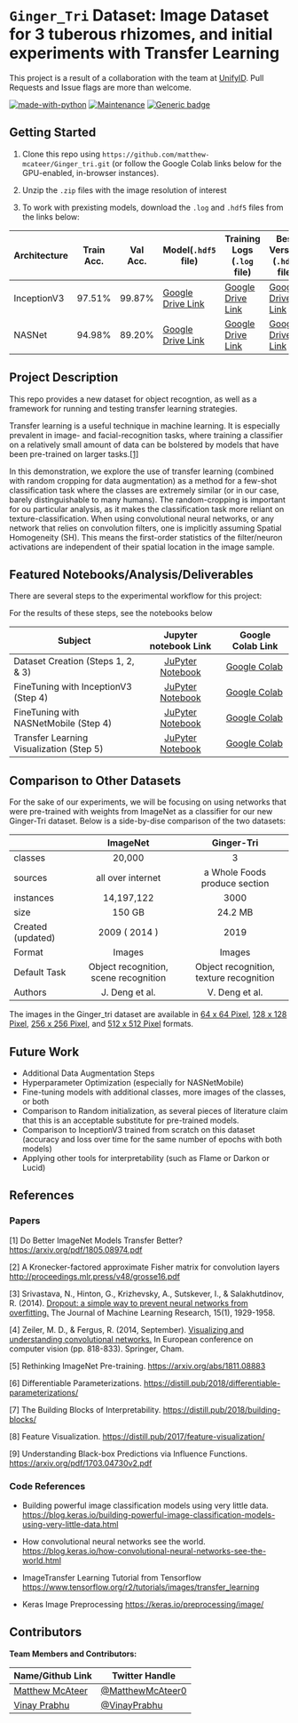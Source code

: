 # `Ginger_Tri` Dataset: Image Dataset for 3 tuberous rhizomes, and initial experiments with Transfer Learning
This project is a result of a collaboration with the team at [UnifyID](https://unify.id/). Pull Requests and Issue flags are more than welcome.

[![made-with-python](https://img.shields.io/badge/Made%20with-Python-1f425f.svg)](https://www.python.org/) [![Maintenance](https://img.shields.io/badge/Maintained%3F-yes-green.svg)](https://GitHub.com/Naereen/StrapDown.js/graphs/commit-activity) [![Generic badge](https://img.shields.io/badge/Status-Active-<COLOR>.svg)](https://shields.io/)

## Getting Started

1. Clone this repo using `https://github.com/matthew-mcateer/Ginger_tri.git` (or follow the Google Colab links below for the GPU-enabled, in-browser instances).
2. Unzip the `.zip` files with the image resolution of interest
    
3. To work with prexisting models, download the `.log` and `.hdf5` files from the links below: 

| Architecture 	| Train Acc. 	| Val Acc. 	| Model(`.hdf5` file)   	| Training Logs (`.log` file) 	| Best Version (`.hdf5` file) 	|
|--------------	|------------	|----------	|-----------------------	|-----------------------------	|-----------------------------	|
| InceptionV3  	| 97.51%      	| 99.87%    	| [Google Drive Link](https://drive.google.com/file/d/11PwyV7bgFE16rE1HsUCHbMqfdBRgg3PI/view?usp=sharing) 	| [Google Drive Link](https://drive.google.com/file/d/1EBekmHQRahzoFv3xE-pInhts0XvwIG1L/view?usp=sharing)       	| [Google Drive Link](https://drive.google.com/file/d/101YsYoOqhF7DHqfQUHJ9lqMFjZr8vVuA/view?usp=sharing)       	|
| NASNet       	| 94.98%      	| 89.20%    	| [Google Drive Link](https://drive.google.com/file/d/1NUVRCgkhsgbDl9Sdm31gxS5q5KkERB3H/view?usp=sharing) 	| [Google Drive Link](https://drive.google.com/file/d/1G3gPKxALb4WVSyb2e7a8j_l0gDMavugH/view?usp=sharing)       	| [Google Drive Link](https://drive.google.com/file/d/1tCkiPduW5GQmwRd_j52tv7xZnul48rM4/view?usp=sharing)       	|

## Project Description
This repo provides a new dataset for object recogntion, as well as a framework for running and testing transfer learning strategies.

Transfer learning is a useful technique in machine learning. It is especially prevalent in image- and facial-recognition tasks, where training a classifier on a relatively small amount of data can be bolstered by models that have been pre-trained on larger tasks.[[1]](#scrollTo=ek-3esN_z32w)

In this demonstration, we explore the use of transfer learning (combined with random cropping for data augmentation) as a method for a few-shot classification task where the classes are extremely similar (or in our case, barely distinguishable to many humans). The random-cropping is important for ou particular analysis, as it makes the classification task more reliant on texture-classification. When using convolutional neural networks, or any network that relies on convolution filters, one is implicitly assuming Spatial Homogeneity (SH). This means the first-order statistics of the filter/neuron activations are independent of their spatial location in the image sample. 


## Featured Notebooks/Analysis/Deliverables

There are several steps to the experimental workflow for this project:

For the results of these steps, see the notebooks below

| Subject                	| Jupyter notebook Link 	| Google Colab Link 	|
|---------------------------------	|:----------------------:|------------------	|
| Dataset Creation   (Steps 1, 2, & 3)             	| [JuPyter Notebook](https://github.com/matthew-mcateer/Ginger_tri/blob/master/Dataset_Preparation.ipynb) 	| [Google Colab](https://colab.research.google.com/github/matthew-mcateer/Ginger_tri/blob/master/Dataset_Preparation.ipynb) 	|
| FineTuning with InceptionV3 (Step 4)    	| [JuPyter Notebook](https://github.com/matthew-mcateer/Ginger_tri/blob/master/TransferLearning_InceptionV3_FineTuning.ipynb) 	| [Google Colab](https://colab.research.google.com/github/matthew-mcateer/Ginger_tri/blob/master/TransferLearning_InceptionV3_FineTuning.ipynb) 	|
| FineTuning with NASNetMobile  (Step 4)    	| [JuPyter Notebook](https://github.com/matthew-mcateer/Ginger_tri/blob/master/TransferLearning_NasNetMobile_FineTuning.ipynb) 	| [Google Colab](https://colab.research.google.com/github/matthew-mcateer/Ginger_tri/blob/master/TransferLearning_NasNetMobile_FineTuning.ipynb) 	|
| Transfer Learning Visualization  (Step 5)  	| [JuPyter Notebook](https://github.com/matthew-mcateer/Ginger_tri/blob/master/Transfer_learning_Visualization.ipynb) 	| [Google Colab](https://colab.research.google.com/github/matthew-mcateer/Ginger_tri/blob/master/Transfer_learning_Visualization.ipynb) 	|

## Comparison to Other Datasets

For the sake of our experiments, we will be focusing on using networks that were pre-trained with weights from ImageNet as a classifier for our new Ginger-Tri dataset. Below is a side-by-dise comparison of the two datasets:

|                      	|                ImageNet               	|                Ginger-Tri               	|
|-------------------	|:-------------------------------------:	|:---------------------------------------:	|
| classes           	| 20,000                                	| 3                                       	|
| sources           	| all over internet                     	| a Whole Foods produce section           	|
| instances         	| 14,197,122                            	| 3000                                    	|
| size              	| 150 GB                                	| 24.2 MB                                 	|
| Created (updated) 	| 2009 ( 2014 )                           	| 2019                                    	|
| Format            	| Images                                	| Images                                  	|
| Default Task      	| Object recognition, scene recognition 	| Object recognition, texture recognition 	|
| Authors           	| J. Deng et al.                        	| V. Deng et al.                          	|

The images in the Ginger_tri dataset are available in [64 x 64 Pixel](https://github.com/matthew-mcateer/Ginger_tri/raw/master/ginger_tri_64x64.zip), [128 x 128 Pixel](https://github.com/matthew-mcateer/Ginger_tri/raw/master/ginger_tri_128x128.zip), [256 x 256 Pixel](https://github.com/matthew-mcateer/Ginger_tri/raw/master/ginger_tri_256x256.zip), and [512 x 512 Pixel](https://github.com/matthew-mcateer/Ginger_tri/raw/master/ginger_tri_512x512.zip) formats.

## Future Work

- Additional Data Augmentation Steps
- Hyperparameter Optimization (especially for NASNetMobile)
- Fine-tuning models with additional classes, more images of the classes, or both
- Comparison to Random initialization, as several pieces of literature claim that this is an acceptable substitute for pre-trained models.
- Comparison to InceptionV3 trained from scratch on this dataset (accuracy and loss over time for the same number of epochs with both models)
- Applying other tools for interpretability (such as Flame or Darkon or Lucid)

## References

### Papers

[1] Do Better ImageNet Models Transfer Better? https://arxiv.org/pdf/1805.08974.pdf

[2] A Kronecker-factored approximate Fisher matrix for convolution layers http://proceedings.mlr.press/v48/grosse16.pdf

[3] Srivastava, N., Hinton, G., Krizhevsky, A., Sutskever, I., & Salakhutdinov, R. (2014). [Dropout: a simple way to prevent neural networks from overfitting.](http://www.jmlr.org/papers/volume15/srivastava14a/srivastava14a.pdf) The Journal of Machine Learning Research, 15(1), 1929-1958.

[4] Zeiler, M. D., & Fergus, R. (2014, September). [Visualizing and understanding convolutional networks.](https://arxiv.org/abs/1311.2901) In European conference on computer vision (pp. 818-833). Springer, Cham. 

[5] Rethinking ImageNet Pre-training. https://arxiv.org/abs/1811.08883

[6] Differentiable Parameterizations. https://distill.pub/2018/differentiable-parameterizations/

[7] The Building Blocks of Interpretability. https://distill.pub/2018/building-blocks/

[8] Feature Visualization. https://distill.pub/2017/feature-visualization/

[9] Understanding Black-box Predictions via Influence Functions. https://arxiv.org/pdf/1703.04730v2.pdf


### Code References

- Building powerful image classification models using very little data. https://blog.keras.io/building-powerful-image-classification-models-using-very-little-data.html

- How convolutional neural networks see the world. https://blog.keras.io/how-convolutional-neural-networks-see-the-world.html

-  ImageTransfer Learning Tutorial from Tensorflow https://www.tensorflow.org/r2/tutorials/images/transfer_learning

- Keras Image Preprocessing https://keras.io/preprocessing/image/

## Contributors

**Team Members and Contributors:** 

|Name/Github Link     |  Twitter Handle   | 
|---------|-----------------|
|[Matthew McAteer](https://github.com/matthew-mcateer)| [@MatthewMcAteer0](https://twitter.com/MatthewMcAteer0)       |
|[Vinay Prabhu](https://github.com/vinayprabhu) |     [@VinayPrabhu](https://twitter.com/vinayprabhu)    |


